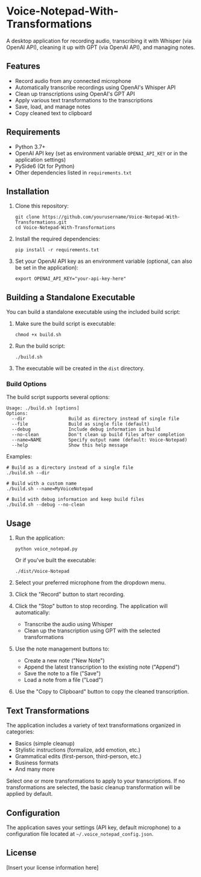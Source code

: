 # Voice-Notepad-With-Transformations

A desktop application for recording audio, transcribing it with Whisper (via OpenAI API), cleaning it up with GPT (via OpenAI API), and managing notes.

## Features

- Record audio from any connected microphone
- Automatically transcribe recordings using OpenAI's Whisper API
- Clean up transcriptions using OpenAI's GPT API
- Apply various text transformations to the transcriptions
- Save, load, and manage notes
- Copy cleaned text to clipboard

## Requirements

- Python 3.7+
- OpenAI API key (set as environment variable `OPENAI_API_KEY` or in the application settings)
- PySide6 (Qt for Python)
- Other dependencies listed in `requirements.txt`

## Installation

1. Clone this repository:
   ```
   git clone https://github.com/yourusername/Voice-Notepad-With-Transformations.git
   cd Voice-Notepad-With-Transformations
   ```

2. Install the required dependencies:
   ```
   pip install -r requirements.txt
   ```

3. Set your OpenAI API key as an environment variable (optional, can also be set in the application):
   ```
   export OPENAI_API_KEY="your-api-key-here"
   ```

## Building a Standalone Executable

You can build a standalone executable using the included build script:

1. Make sure the build script is executable:
   ```
   chmod +x build.sh
   ```

2. Run the build script:
   ```
   ./build.sh
   ```

3. The executable will be created in the `dist` directory.

### Build Options

The build script supports several options:

```
Usage: ./build.sh [options]
Options:
  --dir                Build as directory instead of single file
  --file               Build as single file (default)
  --debug              Include debug information in build
  --no-clean           Don't clean up build files after completion
  --name=NAME          Specify output name (default: Voice-Notepad)
  --help               Show this help message
```

Examples:
```
# Build as a directory instead of a single file
./build.sh --dir

# Build with a custom name
./build.sh --name=MyVoiceNotepad

# Build with debug information and keep build files
./build.sh --debug --no-clean
```

## Usage

1. Run the application:
   ```
   python voice_notepad.py
   ```
   
   Or if you've built the executable:
   ```
   ./dist/Voice-Notepad
   ```

2. Select your preferred microphone from the dropdown menu.

3. Click the "Record" button to start recording.

4. Click the "Stop" button to stop recording. The application will automatically:
   - Transcribe the audio using Whisper
   - Clean up the transcription using GPT with the selected transformations

5. Use the note management buttons to:
   - Create a new note ("New Note")
   - Append the latest transcription to the existing note ("Append")
   - Save the note to a file ("Save")
   - Load a note from a file ("Load")

6. Use the "Copy to Clipboard" button to copy the cleaned transcription.

## Text Transformations

The application includes a variety of text transformations organized in categories:
- Basics (simple cleanup)
- Stylistic instructions (formalize, add emotion, etc.)
- Grammatical edits (first-person, third-person, etc.)
- Business formats
- And many more

Select one or more transformations to apply to your transcriptions. If no transformations are selected, the basic cleanup transformation will be applied by default.

## Configuration

The application saves your settings (API key, default microphone) to a configuration file located at `~/.voice_notepad_config.json`.

## License

[Insert your license information here]
